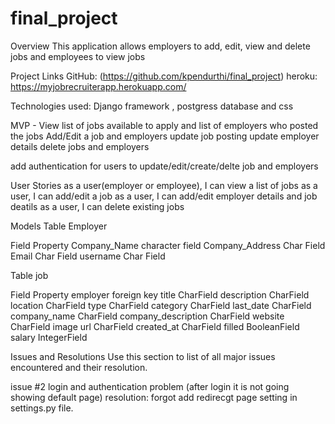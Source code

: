 # final_project
Overview
This application allows employers to add, edit, view and delete jobs and employees to view jobs


Project Links
GitHub: (https://github.com/kpendurthi/final_project)
heroku: https://myjobrecruiterapp.herokuapp.com/

Technologies used:
Django framework , postgress database and css


MVP -
View list of jobs available to apply and list of employers who posted the jobs
Add/Edit a job and employers
update job posting
update employer details
delete jobs and employers




add authentication for users to update/edit/create/delte job and employers

User Stories
as a user(employer or employee), I can view a list of jobs 
as a user, I can add/edit a job
as a user, I can add/edit employer details and job deatils
as a user, I can delete existing jobs

Models
Table Employer

Field	        Property
Company_Name	character field
Company_Address Char Field
Email           Char Field
username        Char Field




Table job

Field	           Property
employer	        foreign key
title 	            CharField
description  	    CharField
location            CharField
type                CharField
category            CharField
last_date           CharField
company_name        CharField
company_description CharField
website             CharField
image url	        CharField
created_at          CharField
filled	            BooleanField
salary              IntegerField

   
   
   

Issues and Resolutions
Use this section to list of all major issues encountered and their resolution.


issue #2 login and authentication problem (after login it is not going showing default page)
resolution: forgot add redirecgt page setting in settings.py file. 
